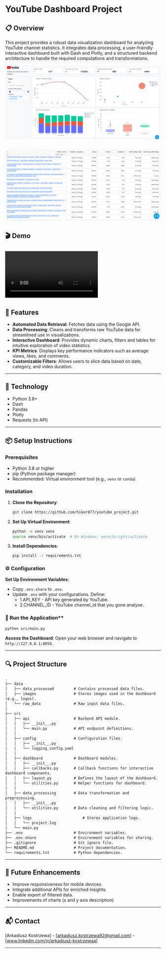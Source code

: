 # YouTube Dashboard Project

## 📋 Overview
This project provides a robust data visualization dashboard for analyzing YouTube channel statistics. It integrates data processing, a user-friendly interactive dashboard built with Dash and Plotly, and a structured backend architecture to handle the required computations and transformations.



![Screenshot dashboardu](assets/Screenshot_1.png)

![Screenshot dashboardu](assets/Screenshot_2.png)
---

## 🎬 Demo

![Link to video](assets/Video.mp4)
--- 

## 🌟 Features
- **Automated Data Retrieval**: Fetches data using the Google API.
- **Data Processing**: Cleans and transforms raw YouTube data for streamlined use in visualizations.
- **Interactive Dashboard**: Provides dynamic charts, filters and tables for intuitive exploration of video statistics.
- **KPI Metrics**: Displays key performance indicators such as average views, likes, and comments.
- **Customizable Filters**: Allows users to slice data based on date, category, and video duration.
---

## 🔧 Technology

- Python 3.8+
- Dash
- Pandas
- Plotly
- Requests (to API)
--- 

## 📦 Setup Instructions

### Prerequisites
- Python 3.8 or higher
- pip (Python package manager)
- Recommended: Virtual environment tool (e.g., `venv` or `conda`)

### Installation

1. **Clone the Repository**:
   ```bash
   git clone https://github.com/hiker077/youtube_project.git 
   ```

2. **Set Up Virtual Environment**:
   ```bash
   python -m venv venv
   source venv/bin/activate  # On Windows: venv\Scripts\activate
   ```

3. **Install Dependencies**:
   ```bash
   pip install -r requirements.txt
   ```

### ⚙️ Configuration

**Set Up Environment Variables**:
   - Copy `.env.share` to `.env`.
   - Update `.env` with your configurations. Define: 
     - 1.API_KEY - API key generated by YouTube. 
     - 2.CHANNEL_ID - YouTube channel_id that you gone analyse.

### 🚀 Run the Application**
   ```bash
   python src/main.py
   ```

**Access the Dashboard**:
   Open your web browser and navigate to `http://127.0.0.1:8050`.

---

## 🔍 Project Structure
```
.
├── data
│   ├── data_processed         # Contains processed data files.
│   ├── images                 # Stores images used in the dashboard (e.g., logos).
│   └── raw_data               # Raw input data files.
│
├── src
│   ├── api                    # Backend API module.
│   │   ├── __init__.py
│   │   └── main.py            # API endpoint definitions.
│   │
│   ├── config                 # Configuration files.
│   │   ├── __init__.py
│   │   └── logging_config.yaml
│   │
│   ├── dashboard              # Dashboard modules.
│   │   ├── __init__.py
│   │   ├── callbacks.py       # Callback functions for interactive dashboard components.
│   │   ├── layout.py          # Defines the layout of the dashboard.
│   │   └── utilities.py       # Helper functions for dashboard.
│   │
│   ├── data_processing        # Data transformation and preprocessing.
│   │   ├── __init__.py
│   │   └── utilities.py       # Data cleaning and filtering logic.
│   │
│   ├── logs                       # Stores application logs.
│   │   └── project.log
│   └── main.py
├── .env                       # Environment variables.
├── .env.share                 # Environment variables for sharing.
├── .gitignore                 # Git ignore file.
├── README.md                  # Project documentation.
└── requirements.txt           # Python dependencies.
```

---

## 🌱 Future Enhancements
- Improve responsiveness for mobile devices.
- Integrate additional APIs for enriched insights.
- Enable export of filtered data.
- Improvements of charts (x and y axis description)

---

## 📬 Contact

[Arkadiusz Kostrzewa] - [arkadiusz.kostrzewa92@gmail.com] - [www.linkedin.com/in/arkadiusz-kostrzewaa]


---
